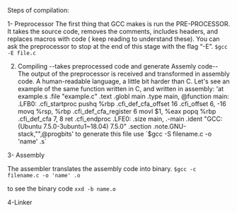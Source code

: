 Steps of compilation:

1- Preprocessor
The first thing that GCC makes is run the PRE-PROCESSOR. It takes the source code, removes the comments, includes headers, and replaces macros with code ( keep reading to understand these). You can ask the preprocessor to stop at the end of this stage with the flag “-E”.
`$gcc -E file.c`

2. Compiling
--takes preprocessed code and generate Assemly code--
The output of the preprocessor is received and transformed in assembly code.
A human-readable language, a little bit harder than C. Let's see an example of the same function written in C, and written in assembly:
'at example.s
.file   "example.c"
        .text
        .globl  main
        .type   main, @function
main:
.LFB0:
        .cfi_startproc
        pushq   %rbp
        .cfi_def_cfa_offset 16
        .cfi_offset 6, -16
        movq    %rsp, %rbp
        .cfi_def_cfa_register 6
        movl    $1, %eax
        popq    %rbp
        .cfi_def_cfa 7, 8
        ret
        .cfi_endproc
.LFE0:
        .size   main, .-main
        .ident  "GCC: (Ubuntu 7.5.0-3ubuntu1~18.04) 7.5.0"
        .section        .note.GNU-stack,"",@progbits'
to generate this file use 
`$gcc -S filename.c -o 'name' .s`

3- Assembly

The assembler translates the assembly code into binary.
`$gcc -c filename.c -o 'name' .o`

to see the binary code 
`xxd -b name.o`

4-Linker 